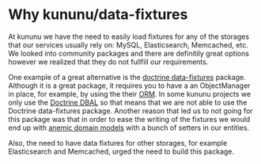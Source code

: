 # Why kununu/data-fixtures

At kununu we have the need to easily load fixtures for any of the storages that our services usually rely on: MySQL, Elasticsearch, Memcached, etc. We looked into community packages and there are definitily great options however we realized that they do not fullfill our requirements.

One example of a great alternative is the [doctrine data-fixtures](https://github.com/doctrine/data-fixtures) package.  Although it is a great package, it requires you to have a an ObjectManager in place, for example, by using the their [ORM](https://github.com/doctrine/orm).
In some kununu projects we only use the [Doctrine DBAL](https://github.com/doctrine/dbal) so that means that we are not able to use the Doctrine data-fixtures package. Another reason that led us to not going for this package was that in order to ease the writing of the fixtures we would end up with [anemic domain models](https://www.martinfowler.com/bliki/AnemicDomainModel.html) with a bunch of setters in our entities.

Also, the need to have data fixtures for other storages, for example Elasticsearch and Memcached, urged the need to build this package.